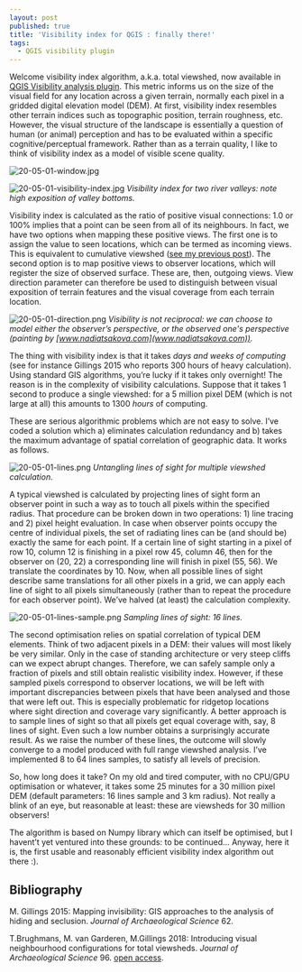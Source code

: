 ```yaml
---
layout: post
published: true
title: 'Visibility index for QGIS : finally there!'
tags:
  - QGIS visibility plugin
---
```


Welcome visibility index algorithm, a.k.a. total viewshed, now available in [QGIS Visibility analysis plugin](http://www.zoran-cuckovic.from.hr/QGIS-visibility-analysis/). This metric informs us on the size of the visual field for any location across a given terrain, normally each pixel in a gridded digital elevation model (DEM). At first, visibility index resembles other terrain indices such as topographic position, terrain roughness, etc. However, the visual structure of the landscape is essentially a question of human (or animal) perception and has to be evaluated within a specific cognitive/perceptual framework. Rather than as a terrain quality, I like to think of visibility index as a model of visible scene quality.  

![20-05-01-window.jpg]({{site.baseurl}}/figures/20-05-01-window.jpg)

![20-05-01-visibility-index.jpg]({{site.baseurl}}/figures/20-05-01-visibility-index.jpg)
*Visibility index for two river valleys: note high exposition of valley bottoms.*


Visibility index is calculated as the ratio of positive visual connections: 1.0 or 100% implies that a point can be seen from all of its neighbours. In fact, we have two options when mapping these positive views. The first one is to assign the value to seen locations, which can be termed as incoming views. This is equivalent to cumulative viewshed ([see my previous post]({{site.baseurl}}/2020/viewshed-tutorial/)). The second option is to map positive views to observer locations, which will register the size of observed surface. These are, then, outgoing views. View direction parameter can therefore be used to distinguish between visual exposition of terrain features and the visual coverage from each terrain location. 

![20-05-01-direction.png]({{site.baseurl}}/figures/20-05-01-direction.png)
*Visibility is not reciprocal: we can choose to model either the observer’s perspective, or the observed one's perspective (painting by [www.nadiatsakova.com](www.nadiatsakova.com)).*

The thing with visibility index is that it takes *days and weeks of computing* (see for instance Gillings 2015 who reports 300 hours of heavy calculation). Using standard GIS algorithms, you’re lucky if it takes only overnight! The reason is in the complexity of visibility calculations. Suppose that it takes 1 second to produce a single viewshed: for a 5 million pixel DEM (which is not large at all) this amounts to 1300 *hours* of computing.

These are serious algorithmic problems which are not easy to solve. I’ve coded a solution which a) eliminates calculation redundancy and b) takes the maximum advantage of spatial correlation of geographic data. It works as follows.

![20-05-01-lines.png]({{site.baseurl}}/figures/20-05-01-lines.png)
*Untangling lines of sight for multiple viewshed calculation.*

A typical viewshed is calculated by projecting lines of sight form an observer point in such a way as to touch all pixels within the specified radius. That procedure can be broken down in two operations: 1) line tracing and 2) pixel height evaluation. In case when observer points occupy the centre of individual pixels, the set of radiating lines can be (and should be) exactly the same for each point. If a certain line of sight starting in a pixel of row 10, column 12 is finishing in a pixel row 45, column 46, then for the observer on (20, 22) a corresponding line will finish in pixel (55, 56). We translate the coordinates by 10. Now, when all possible lines of sight describe same translations for all other pixels in a grid, we can apply each line of sight to all pixels simultaneously (rather than to repeat the procedure for each observer point). We’ve halved (at least) the calculation complexity. 

![20-05-01-lines-sample.png]({{site.baseurl}}/figures/20-05-01-lines-sample.png)
*Sampling lines of sight: 16 lines.*

The second optimisation relies on spatial correlation of typical DEM elements. Think of two adjacent pixels in a DEM: their values will most likely be very similar. Only in the case of standing architecture or very steep cliffs can we expect abrupt changes. Therefore, we can safely sample only a fraction of pixels and still obtain realistic visibility index. However, if these sampled pixels correspond to observer locations, we will be left with important discrepancies between pixels that have been analysed and those that were left out. This is especially problematic for ridgetop locations where sight direction and coverage vary significantly. A better approach is to sample lines of sight so that all pixels get equal coverage with, say, 8 lines of sight. Even such a low number obtains a surprisingly accurate result. As we raise the number of these lines, the outcome will slowly converge to a model produced with full range viewshed analysis. I’ve implemented 8 to 64 lines samples, to satisfy all levels of precision. 

So, how long does it take? On my old and tired computer, with no CPU/GPU optimisation or whatever, it takes some 25 minutes for a 30 million pixel DEM (default parameters: 16 lines sample and 3 km radius). Not really a blink of an eye, but reasonable at least: these are viewsheds for 30 million observers! 

The algorithm is based on Numpy library which can itself be optimised, but I havent’t yet ventured into these grounds: to be continued… Anyway, here it is, the first usable and reasonably efficient visibility index algorithm out there :).

## Bibliography

M. Gillings 2015: Mapping invisibility: GIS approaches to the analysis of hiding and seclusion. *Journal of Archaeological Science* 62.

T.Brughmans, M. van Garderen, M.Gillings 2018: Introducing visual neighbourhood configurations for total viewsheds. *Journal of Archaeological Science* 96. [open access](https://www.sciencedirect.com/science/article/pii/S0305440318302383).
